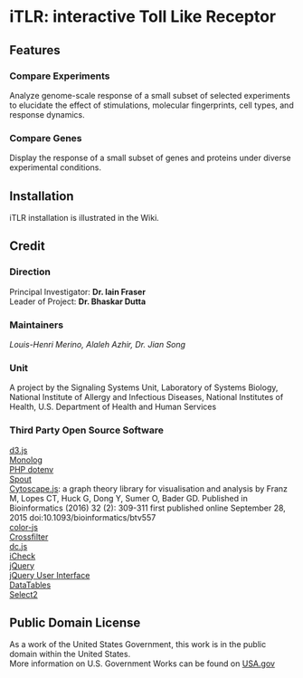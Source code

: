 # iTLR: interactive Toll Like Receptor

## Features
### Compare Experiments
Analyze genome-scale response of a small subset of selected experiments to elucidate the effect of stimulations, molecular fingerprints, cell types, and response dynamics.
 
### Compare Genes
Display the response of a small subset of genes and proteins under diverse experimental conditions.

## Installation

iTLR installation is illustrated in the Wiki.

## Credit

### Direction
Principal Investigator: **Dr. Iain Fraser**  
Leader of Project: **Dr. Bhaskar Dutta**  

### Maintainers
*Louis-Henri Merino, Alaleh Azhir, Dr. Jian Song* 

### Unit
A project by the Signaling Systems Unit, Laboratory of Systems Biology, National Institute of Allergy and Infectious Diseases, National Institutes of Health, U.S. Department of Health and Human Services

### Third Party Open Source Software

[d3.js](https://d3js.org/)  
[Monolog](https://github.com/Seldaek/monolog)  
[PHP dotenv](https://github.com/vlucas/phpdotenv)  
[Spout](https://github.com/box/spout)  
[Cytoscape.js](http://js.cytoscape.org/): a graph theory library for visualisation and analysis by Franz M, Lopes CT, Huck G, Dong Y, Sumer O, Bader GD. Published in Bioinformatics (2016) 32 (2): 309-311 first published online September 28, 2015 doi:10.1093/bioinformatics/btv557  
[color-js](https://github.com/brehaut/color-js)  
[Crossfilter](http://crossfilter.github.io/crossfilter/)  
[dc.js](https://dc-js.github.io/dc.js/)  
[iCheck](http://icheck.fronteed.com/)  
[jQuery](https://jquery.com/)  
[jQuery User Interface](https://jqueryui.com/)  
[DataTables](https://datatables.net/)  
[Select2](https://select2.github.io/)

## Public Domain License

As a work of the United States Government, this work is in the public domain within the United States.  
More information on U.S. Government Works can be found on [USA.gov](https://www.usa.gov/government-works)  
